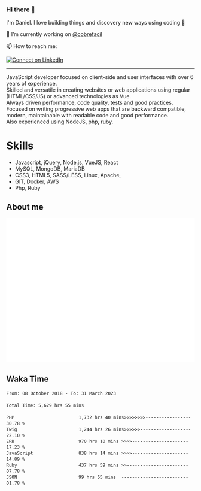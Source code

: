 ### Hi there 👋

I'm Daniel. I love building things and discovery new ways using coding :raised_hands: 

🔭 I’m currently working on [@cobrefacil](https://www.cobrefacil.com.br/)

📫 How to reach me:

[![Connect on LinkedIn](https://img.shields.io/badge/--linkedin?label=LinkedIn&logo=LinkedIn&style=social)](https://www.linkedin.com/in/daniel-cerverizzo/)

---

JavaScript developer focused on client-side and user interfaces with over 6 years of experience.  
Skilled and versatile in creating websites or web applications using regular (HTML/CSS/JS) or advanced technologies as Vue.  
Always driven performance, code quality, tests and good practices.  
 Focused on writing progressive web apps that are backward compatible, modern, maintainable with readable code and good performance.  
Also experienced using NodeJS, php, ruby. 


# Skills

 - Javascript, jQuery, Node.js, VueJS, React
 - MySQL, MongoDB, MariaDB    
 - CSS3, HTML5, SASS/LESS,  Linux, Apache,
 - GIT, Docker, AWS
 - Php, Ruby

## About me

![Metrics](/github-metrics.svg)

## Waka Time

<!--START_SECTION:waka-->

```text
From: 08 October 2018 - To: 31 March 2023

Total Time: 5,629 hrs 55 mins

PHP                        1,732 hrs 40 mins>>>>>>>>-----------------   30.78 %
Twig                       1,244 hrs 26 mins>>>>>>-------------------   22.10 %
ERB                        970 hrs 10 mins >>>>---------------------   17.23 %
JavaScript                 838 hrs 14 mins >>>>---------------------   14.89 %
Ruby                       437 hrs 59 mins >>-----------------------   07.78 %
JSON                       99 hrs 55 mins  -------------------------   01.78 %
```

<!--END_SECTION:waka-->

